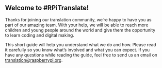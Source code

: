 ## Welcome to #RPiTranslate!

Thanks for joining our translation community, we’re happy to have you as part of our amazing team. With your help, we will be able to reach more children and young people around the world and give them the opportunity to learn coding and digital making. 

This short guide will help you understand what we do and how. Please read it carefully so you know what’s involved and what you can expect. If you have any questions while reading the guide, feel free to send us an email on [translation@raspberrypi.org](mailto:translation@raspberrypi.org). 
